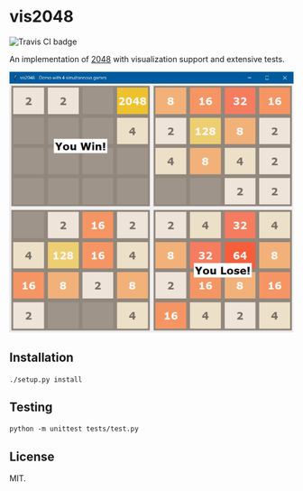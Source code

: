 # vis2048

![Travis CI badge](https://travis-ci.org/Fylipp/vis2048.svg?branch=master)

An implementation of [2048](http://2048game.com) with visualization support and extensive tests.

![Screenshot of a demo with 4 simultaneous games](screenshot.png)

## Installation

```
./setup.py install
```

## Testing

```
python -m unittest tests/test.py
```

## License
MIT.
